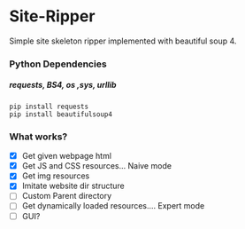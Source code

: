 # Site-Ripper
Simple site skeleton ripper implemented with beautiful soup 4.  

### Python Dependencies
##### requests, BS4, os ,sys, urllib
```
pip install requests
pip install beautifulsoup4
```

### What works?
- [x] Get given webpage html
- [x] Get JS and CSS resources... Naive mode
- [x] Get img resources
- [x] Imitate website dir structure
- [ ] Custom Parent directory
- [ ] Get dynamically loaded resources.... Expert mode
- [ ] GUI?
